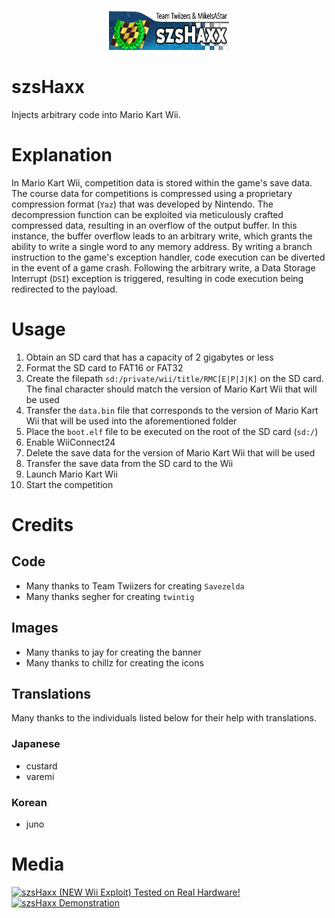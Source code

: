 <p align="center">
    <img alt="szsHaxx banner" src="./data/save/banner/img/banner.png" />
</p>

# szsHaxx

Injects arbitrary code into Mario Kart Wii.

# Explanation

In Mario Kart Wii, competition data is stored within the game's save data. The course data for competitions is compressed using a proprietary compression format (`Yaz`) that was developed by Nintendo. The decompression function can be exploited via meticulously crafted compressed data, resulting in an overflow of the output buffer. In this instance, the buffer overflow leads to an arbitrary write, which grants the ability to write a single word to any memory address. By writing a branch instruction to the game's exception handler, code execution can be diverted in the event of a game crash. Following the arbitrary write, a Data Storage Interrupt (`DSI`) exception is triggered, resulting in code execution being redirected to the payload.

# Usage

1. Obtain an SD card that has a capacity of 2 gigabytes or less
2. Format the SD card to FAT16 or FAT32
3. Create the filepath `sd:/private/wii/title/RMC[E|P|J|K]` on the SD card. The final character should match the version of Mario Kart Wii that will be used
4. Transfer the `data.bin` file that corresponds to the version of Mario Kart Wii that will be used into the aforementioned folder
5. Place the `boot.elf` file to be executed on the root of the SD card (`sd:/`)
6. Enable WiiConnect24
7. Delete the save data for the version of Mario Kart Wii that will be used
8. Transfer the save data from the SD card to the Wii
9. Launch Mario Kart Wii
10. Start the competition

# Credits

## Code

- Many thanks to Team Twiizers for creating `Savezelda`
- Many thanks segher for creating `twintig`

## Images

- Many thanks to jay for creating the banner
- Many thanks to chillz for creating the icons

## Translations

Many thanks to the individuals listed below for their help with translations.

### Japanese

- custard
- varemi

### Korean

- juno

# Media

[![szsHaxx (NEW Wii Exploit) Tested on Real Hardware!](https://i.ytimg.com/vi/vJXF7F2b2S4/hqdefault.jpg)](https://www.youtube.com/watch?v=vJXF7F2b2S4)
[![szsHaxx Demonstration](https://i.ytimg.com/vi/YkNf34A5zk4/hqdefault.jpg)](https://www.youtube.com/watch?v=YkNf34A5zk4)
